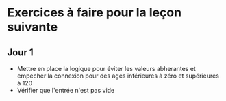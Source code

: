 # Exercices à faire pour la leçon suivante

## Jour 1
- Mettre en place la logique pour éviter les valeurs abherantes et empecher
    la connexion pour des ages inférieures à zéro et supérieures à 120
- Vérifier que l'entrée n'est pas vide
